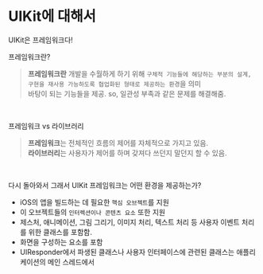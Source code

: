 # UIKit에 대해서

UIKit은 프레임워크다!  

프레임워크란?  
> **프레임워크란** 개발을 수월하게 하기 위해 `구체적 기능들에 해당하는 부분의 설계, 구현을 재사용 가능하도록 협업화된 형태로 제공하는 환경`을 의미  
바탕이 되는 기능들을 제공. so, 일관성 부족과 같은 문제를 해결해줌.  

<br>

프레임워크 vs 라이브러리  
> **프레임워크**는 전체적인 흐름의 제어를 자체적으로 가지고 있음.  
**라이브러리**는 사용자가 제어를 하며 갖져다 쓰던지 말던지 할 수 있음.  

<br>

다시 돌아와서 그래서 UIKit 프레임워크는 어떤 환경을 제공하는가?
- iOS의 앱을 빌드하는 데 필요한 `핵심 오브젝트`를 지원
- 이 오브젝트들의 `인터렉션이나 콘텐츠 요소` 또한 지원
- 제스처, 애니메이션, 그림 그리기, 이미지 처리, 텍스트 처리 등 사용자 이벤트 처리를 위한 클래스를 포함함.
- 화면을 구성하는 요소를 포함
- UIResponder에서 파생된 클래스나 사용자 인터페이스에 관련된 클래스는 애플리케이션의 메인 스레드에서 